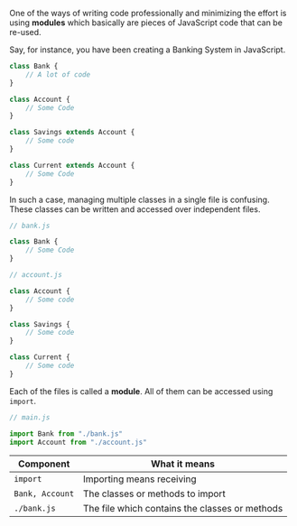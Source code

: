 One of the ways of writing code professionally and minimizing the effort is using **modules** which basically are pieces of JavaScript code that can be re-used.

Say, for instance, you have been creating a Banking System in JavaScript.
```js
class Bank {
	// A lot of code
}

class Account {
	// Some Code
}

class Savings extends Account {
	// Some code
}

class Current extends Account {
	// Some Code
}
```
In such a case, managing multiple classes in a single file is confusing. These classes can be written and accessed over independent files.

```js
// bank.js

class Bank {
	// Some Code
}
```

```js
// account.js

class Account {
	// Some code
}

class Savings {
	// Some code
}

class Current {
	// Some code
}
```

Each of the files is called a **module**. All of them can be accessed using `import`.

```js
// main.js

import Bank from "./bank.js"
import Account from "./account.js"
```

| Component | What it means |
|--|--|
| `import` | Importing means receiving |
| `Bank, Account` | The classes or methods to import | 
| `./bank.js` | The file which contains the classes or methods |
